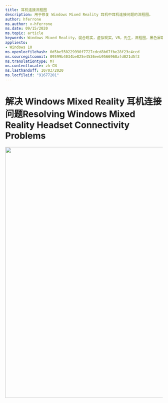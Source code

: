 ```yaml
---
title: 耳机连接流程图
description: 用于修复 Windows Mixed Reality 耳机中耳机连接问题的流程图。
author: hferrone
ms.author: v-hferrone
ms.date: 09/15/2020
ms.topic: article
keywords: Windows Mixed Reality，混合现实，虚拟现实，VR，先生，流程图，黑色屏幕，显示器，连接
appliesto:
- Windows 10
ms.openlocfilehash: 0d5be550229990f7727cdcd8b67fbe28f23c4ccd
ms.sourcegitcommit: 09599b4034be825e4536eeb9566968afd021d5f3
ms.translationtype: MT
ms.contentlocale: zh-CN
ms.lasthandoff: 10/03/2020
ms.locfileid: "91677201"
---
```

# <a name="resolving-windows-mixed-reality-headset-connectivity-problems"></a><span data-ttu-id="5a54c-104">解决 Windows Mixed Reality 耳机连接问题</span><span class="sxs-lookup"><span data-stu-id="5a54c-104">Resolving Windows Mixed Reality Headset Connectivity Problems</span></span>

<img src="images/Flowchart_HMDConnectiivityV2.png" width="800">
